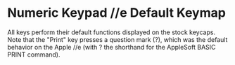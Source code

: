 # Numeric Keypad //e Default Keymap

All keys perform their default functions displayed on the stock keycaps. Note that the "Print" key presses a question mark (?), which was the default behavior on the Apple //e (with ? the shorthand for the AppleSoft BASIC PRINT command).
